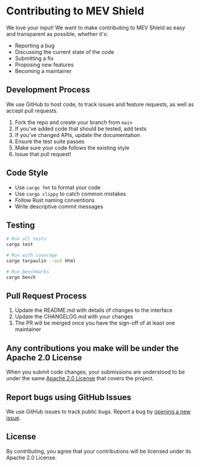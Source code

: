 # Contributing to MEV Shield

We love your input! We want to make contributing to MEV Shield as easy and transparent as possible, whether it's:

- Reporting a bug
- Discussing the current state of the code
- Submitting a fix
- Proposing new features
- Becoming a maintainer

## Development Process

We use GitHub to host code, to track issues and feature requests, as well as accept pull requests.

1. Fork the repo and create your branch from `main`
2. If you've added code that should be tested, add tests
3. If you've changed APIs, update the documentation
4. Ensure the test suite passes
5. Make sure your code follows the existing style
6. Issue that pull request!

## Code Style

- Use `cargo fmt` to format your code
- Use `cargo clippy` to catch common mistakes
- Follow Rust naming conventions
- Write descriptive commit messages

## Testing

```bash
# Run all tests
cargo test

# Run with coverage
cargo tarpaulin --out Html

# Run benchmarks
cargo bench
```

## Pull Request Process

1. Update the README.md with details of changes to the interface
2. Update the CHANGELOG.md with your changes
3. The PR will be merged once you have the sign-off of at least one maintainer

## Any contributions you make will be under the Apache 2.0 License

When you submit code changes, your submissions are understood to be under the same [Apache 2.0 License](LICENSE) that covers the project.

## Report bugs using GitHub Issues

We use GitHub issues to track public bugs. Report a bug by [opening a new issue](https://github.com/aurigraph/mev-shield/issues/new).

## License

By contributing, you agree that your contributions will be licensed under its Apache 2.0 License.
